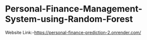 
# Personal-Finance-Management-System-using-Random-Forest
Website Link:-https://personal-finance-prediction-2.onrender.com/
